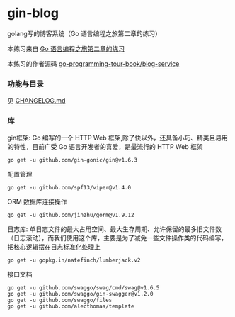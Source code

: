 # gin-blog

golang写的博客系统（Go 语言编程之旅第二章的练习）

本练习来自 [Go 语言编程之旅第二章的练习](https://golang2.eddycjy.com/posts/ch2/01-simple-server/)

本练习的作者源码 [go-programming-tour-book/blog-service](https://github.com/go-programming-tour-book/blog-service)

### 功能与目录

见 [CHANGELOG.md](CHANGELOG.md)

### 库

gin框架: Go 编写的一个 HTTP Web 框架,除了快以外，还具备小巧、精美且易用的特性，目前广受 Go 语言开发者的喜爱，是最流行的 HTTP Web 框架

```shell
go get -u github.com/gin-gonic/gin@v1.6.3
```

配置管理

```shell
go get -u github.com/spf13/viper@v1.4.0
```

ORM 数据库连接操作

```shell
go get -u github.com/jinzhu/gorm@v1.9.12
```

日志库: 单日志文件的最大占用空间、最大生存周期、允许保留的最多旧文件数（日志滚动），而我们使用这个库，主要是为了减免一些文件操作类的代码编写，把核心逻辑摆在日志标准化处理上

```shell
go get -u gopkg.in/natefinch/lumberjack.v2
```

接口文档
```shell
go get -u github.com/swaggo/swag/cmd/swag@v1.6.5
go get -u github.com/swaggo/gin-swagger@v1.2.0 
go get -u github.com/swaggo/files
go get -u github.com/alecthomas/template
```